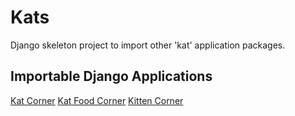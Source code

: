 # Kats

Django skeleton project to import other 'kat' application packages.

## Importable Django Applications

[Kat Corner](https://github.com/brucestull/kat-corner)
[Kat Food Corner](https://github.com/brucestull/kat-food-corner)
[Kitten Corner](https://github.com/brucestull/kitten-corner)
